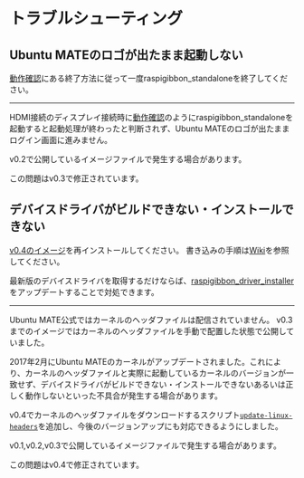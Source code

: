 # トラブルシューティング

## Ubuntu MATEのロゴが出たまま起動しない

[動作確認](tutorial-operation-check-raspigibbon.html)にある終了方法に従って一度raspigibbon_standaloneを終了してください。

---

HDMI接続のディスプレイ接続時に[動作確認](tutorial-operation-check-raspigibbon.html)のようにraspigibbon_standaloneを起動すると起動処理が終わったと判断されず、Ubuntu MATEのロゴが出たままログイン画面に進みません。

v0.2で公開しているイメージファイルで発生する場合があります。

この問題はv0.3で修正されています。

## デバイスドライバがビルドできない・インストールできない

[v0.4のイメージ](https://github.com/rt-net/RaspberryPiGibbon/releases/tag/v0.4)を再インストールしてください。
書き込みの手順は[Wiki](tutorial-setup-raspberrypi.html)を参照してください。

最新版のデバイスドライバを取得するだけならば、[raspigibbon_driver_installer](https://github.com/Tiryoh/raspigibbon_driver_installer)をアップデートすることで対処できます。

---

Ubuntu MATE公式ではカーネルのヘッダファイルは配信されていません。
v0.3までのイメージではカーネルのヘッダファイルを手動で配置した状態で公開していました。

2017年2月にUbuntu MATEのカーネルがアップデートされました。これにより、カーネルのヘッダファイルと実際に起動しているカーネルのバージョンが一致せず、デバイスドライバがビルドできない・インストールできないあるいは正しく動作しないといった不具合が発生する場合があります。

v0.4でカーネルのヘッダファイルをダウンロードするスクリプト[`update-linux-headers`](https://github.com/Tiryoh/UbuntuMATE_image/blob/6b84068013b221bde67366258917eeefa5b12d60/scripts/update-linux-headers)を追加し、今後のバージョンアップにも対応できるようにしました。

v0.1,v0.2,v0.3で公開しているイメージファイルで発生する場合があります。

この問題はv0.4で修正されています。